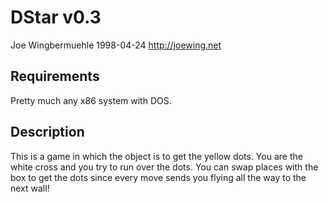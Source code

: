 
DStar v0.3
==============================================================================
Joe Wingbermuehle
1998-04-24
http://joewing.net

Requirements
------------------------------------------------------------------------------
Pretty much any x86 system with DOS.

Description
------------------------------------------------------------------------------
This is a game in which the object is to get the yellow dots. You are the
white cross and you try to run over the dots. You can swap places with the
box to get the dots since every move sends you flying all the way to the
next wall!

